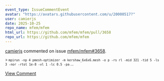 ```yaml
---
event_type: IssueCommentEvent
avatar: "https://avatars.githubusercontent.com/u/20000517?"
user: camierjs
date: 2025-10-25
repo_name: mfem/mfem
html_url: https://github.com/mfem/mfem/pull/3658
repo_url: https://github.com/mfem/mfem
---
```


<a href='https://github.com/camierjs' target='_blank'>camierjs</a> commented on issue <a href='https://github.com/mfem/mfem/pull/3658' target='_blank'>mfem/mfem#3658</a>.

<small>> `mpirun -np 4 pmesh-optimizer -m kershaw_6x6x6.mesh -o p -rs rl -mid 321 -tid 5 -ls 3 -nor -rtol 1e-8 -vl 1 -lc 0.5 -pa`...</small>

<a href='https://github.com/mfem/mfem/pull/3658' target='_blank'>View Comment</a>